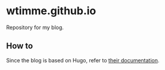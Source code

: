# wtimme.github.io

Repository for my blog.

## How to

Since the blog is based on Hugo, refer to [their documentation][hugo-docs].

[hugo-docs]: https://gohugo.io/getting-started/quick-start/#step-4-add-some-content
